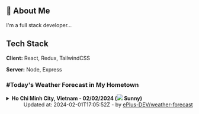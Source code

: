 ## 🚀 About Me
I'm a full stack developer...


## Tech Stack

**Client:** React, Redux, TailwindCSS

**Server:** Node, Express

### #Today's Weather Forecast in My Hometown



<details>
    <summary><b>Ho Chi Minh City, Vietnam - 02/02/2024 (<img src="https://cdn.weatherapi.com/weather/64x64/day/113.png" /> Sunny)</b>
    </summary>

    
<table>
    <tr>
        <th>Hour</th>
        <td>00:00</td><td>01:00</td><td>02:00</td><td>03:00</td><td>04:00</td><td>05:00</td><td>06:00</td><td>07:00</td><td>08:00</td><td>09:00</td><td>10:00</td><td>11:00</td><td>12:00</td><td>13:00</td><td>14:00</td><td>15:00</td><td>16:00</td><td>17:00</td><td>18:00</td><td>19:00</td><td>20:00</td><td>21:00</td><td>22:00</td><td>23:00</td>
    </tr>
    <tr>
        <th>Weather</th>
        <td><img src="https://cdn.weatherapi.com/weather/64x64/night/113.png"></img></td><td><img src="https://cdn.weatherapi.com/weather/64x64/night/113.png"></img></td><td><img src="https://cdn.weatherapi.com/weather/64x64/night/113.png"></img></td><td><img src="https://cdn.weatherapi.com/weather/64x64/night/113.png"></img></td><td><img src="https://cdn.weatherapi.com/weather/64x64/night/113.png"></img></td><td><img src="https://cdn.weatherapi.com/weather/64x64/night/113.png"></img></td><td><img src="https://cdn.weatherapi.com/weather/64x64/night/113.png"></img></td><td><img src="https://cdn.weatherapi.com/weather/64x64/day/113.png"></img></td><td><img src="https://cdn.weatherapi.com/weather/64x64/day/113.png"></img></td><td><img src="https://cdn.weatherapi.com/weather/64x64/day/113.png"></img></td><td><img src="https://cdn.weatherapi.com/weather/64x64/day/113.png"></img></td><td><img src="https://cdn.weatherapi.com/weather/64x64/day/113.png"></img></td><td><img src="https://cdn.weatherapi.com/weather/64x64/day/113.png"></img></td><td><img src="https://cdn.weatherapi.com/weather/64x64/day/113.png"></img></td><td><img src="https://cdn.weatherapi.com/weather/64x64/day/116.png"></img></td><td><img src="https://cdn.weatherapi.com/weather/64x64/day/116.png"></img></td><td><img src="https://cdn.weatherapi.com/weather/64x64/day/113.png"></img></td><td><img src="https://cdn.weatherapi.com/weather/64x64/day/113.png"></img></td><td><img src="https://cdn.weatherapi.com/weather/64x64/night/113.png"></img></td><td><img src="https://cdn.weatherapi.com/weather/64x64/night/113.png"></img></td><td><img src="https://cdn.weatherapi.com/weather/64x64/night/113.png"></img></td><td><img src="https://cdn.weatherapi.com/weather/64x64/night/113.png"></img></td><td><img src="https://cdn.weatherapi.com/weather/64x64/night/113.png"></img></td><td><img src="https://cdn.weatherapi.com/weather/64x64/night/113.png"></img></td>
    </tr>
    <tr>
        <th>Condition</th>
        <td width="200px">Clear </td><td width="200px">Clear</td><td width="200px">Clear </td><td width="200px">Clear </td><td width="200px">Clear </td><td width="200px">Clear </td><td width="200px">Clear </td><td width="200px">Sunny</td><td width="200px">Sunny</td><td width="200px">Sunny</td><td width="200px">Sunny</td><td width="200px">Sunny</td><td width="200px">Sunny</td><td width="200px">Sunny</td><td width="200px">Partly Cloudy </td><td width="200px">Partly Cloudy </td><td width="200px">Sunny</td><td width="200px">Sunny</td><td width="200px">Clear </td><td width="200px">Clear </td><td width="200px">Clear </td><td width="200px">Clear </td><td width="200px">Clear </td><td width="200px">Clear </td>
    </tr>
    <tr>
        <th>Temperature</th>
        <td>25 °C</td><td>26 °C</td><td>24.3 °C</td><td>24 °C</td><td>23.9 °C</td><td>23.7 °C</td><td>23.5 °C</td><td>24.1 °C</td><td>26.3 °C</td><td>28.5 °C</td><td>30.6 °C</td><td>32.4 °C</td><td>34.1 °C</td><td>35.3 °C</td><td>35.6 °C</td><td>35.1 °C</td><td>32.5 °C</td><td>29.8 °C</td><td>27.3 °C</td><td>26.2 °C</td><td>25.8 °C</td><td>25.5 °C</td><td>25.3 °C</td><td>25 °C</td>
    </tr>
    <tr>
        <th>Wind</th>
        <td>12.2 kph</td><td>9 kph</td><td>9.7 kph</td><td>9.4 kph</td><td>8.3 kph</td><td>6.8 kph</td><td>6.5 kph</td><td>4.7 kph</td><td>7.9 kph</td><td>8.3 kph</td><td>7.6 kph</td><td>7.2 kph</td><td>5 kph</td><td>3.6 kph</td><td>3.6 kph</td><td>11.5 kph</td><td>20.9 kph</td><td>22.7 kph</td><td>20.2 kph</td><td>20.5 kph</td><td>19.4 kph</td><td>19.4 kph</td><td>20.2 kph</td><td>18 kph</td>
    </tr>
</table>

</details>

<div align="right">
    Updated at: 2024-02-01T17:05:52Z - by <a target="_blank"
        href="https://github.com/ePlus-DEV/weather-forecast">ePlus-DEV/weather-forecast</a>
</div>